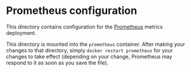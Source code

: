 # Prometheus configuration

This directory contains configuration for the [Prometheus](https://prometheus.io/) metrics deployment.

This directory is mounted into the `prometheus` container. After making your changes to that directory,
simply `docker restart prometheus` for your changes to take effect (depending on your change, Prometheus
may respond to it as soon as you save the file).
